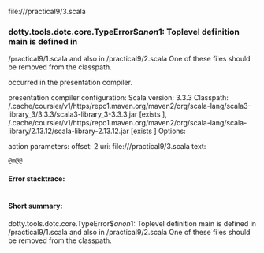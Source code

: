 file://<WORKSPACE>/practical9/3.scala
### dotty.tools.dotc.core.TypeError$$anon$1: Toplevel definition main is defined in
  <WORKSPACE>/practical9/1.scala
and also in
  <WORKSPACE>/practical9/2.scala
One of these files should be removed from the classpath.

occurred in the presentation compiler.

presentation compiler configuration:
Scala version: 3.3.3
Classpath:
<HOME>/.cache/coursier/v1/https/repo1.maven.org/maven2/org/scala-lang/scala3-library_3/3.3.3/scala3-library_3-3.3.3.jar [exists ], <HOME>/.cache/coursier/v1/https/repo1.maven.org/maven2/org/scala-lang/scala-library/2.13.12/scala-library-2.13.12.jar [exists ]
Options:



action parameters:
offset: 2
uri: file://<WORKSPACE>/practical9/3.scala
text:
```scala
@m@@
```



#### Error stacktrace:

```

```
#### Short summary: 

dotty.tools.dotc.core.TypeError$$anon$1: Toplevel definition main is defined in
  <WORKSPACE>/practical9/1.scala
and also in
  <WORKSPACE>/practical9/2.scala
One of these files should be removed from the classpath.